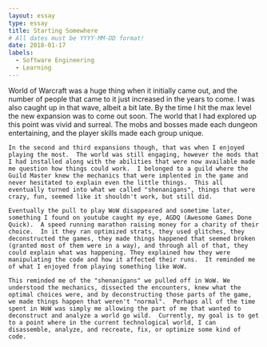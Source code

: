 ```yaml
---
layout: essay
type: essay
title: Starting Somewhere
# All dates must be YYYY-MM-DD format!
date: 2018-01-17
labels:
  - Software Engineering
  - Learning
---
```


  World of Warcraft was a huge thing when it initially came out, and the number of people that came to it just increased in the years to come. I was also caught up in that wave, albeit a bit late.  By the time I hit the max level the new expansion was to come out soon. The world that I had explored up this point was vivid and surreal.  The mobs and bosses made each dungeon entertaining, and the player skills made each group unique.  
  
    In the second and third expansions though, that was when I enjoyed playing the most.  The world was still engaging, however the mods that I had installed along with the abilities that were now available made me question how things could work.  I belonged to a guild where the Guild Master knew the mechanics that were implented in the game and never hesitated to explain even the little things.  This all eventually turned into what we called "shenanigans", things that were crazy, fun, seemed like it shouldn't work, but still did.
    
    Eventually the pull to play WoW disappeared and sometime later, something I found on youtube caught my eye, AGDQ (Awesome Games Done Quick).  A speed running marathon raising money for a charity of their choice.  In it they ran optimized strats, they used glitches, they deconstructed the games, they made things happened that seemed broken (granted most of them were in a way), and through all of that, they could explain what was happening. They explained how they were manipulating the code and how it affected their runs.  It reminded me of what I enjoyed from playing something like WoW. 
    
    This reminded me of the "shenanigans" we pulled off in WoW. We understood the mechanics, dissected the encounters, knew what the optimal choices were, and by deconstructing those parts of the game, we made things happen that weren't "normal".  Perhaps all of the time spent in WoW was simply me allowing the part of me that wanted to deconstruct and analyze a world go wild.  Currently, my goal is to get to a point where in the current technological world, I can disassemble, analyze, and recreate, fix, or optimize some kind of code.
